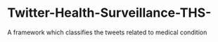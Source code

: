 # Twitter-Health-Surveillance-THS-
A framework which classifies the tweets related to medical condition

